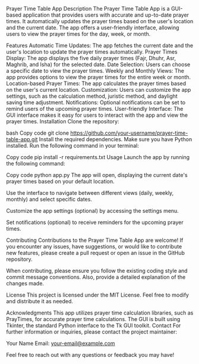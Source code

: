Prayer Time Table App
Description
The Prayer Time Table App is a GUI-based application that provides users with accurate and up-to-date prayer times. It automatically updates the prayer times based on the user's location and the current date. The app offers a user-friendly interface, allowing users to view the prayer times for the day, week, or month.

Features
Automatic Time Updates: The app fetches the current date and the user's location to update the prayer times automatically.
Prayer Times Display: The app displays the five daily prayer times (Fajr, Dhuhr, Asr, Maghrib, and Isha) for the selected date.
Date Selection: Users can choose a specific date to view the prayer times.
Weekly and Monthly Views: The app provides options to view the prayer times for the entire week or month.
Location-based Prayer Times: The app calculates the prayer times based on the user's current location.
Customization: Users can customize the app settings, such as the calculation method, juristic method, and daylight saving time adjustment.
Notifications: Optional notifications can be set to remind users of the upcoming prayer times.
User-friendly Interface: The GUI interface makes it easy for users to interact with the app and view the prayer times.
Installation
Clone the repository:

bash
Copy code
git clone https://github.com/your-username/prayer-time-table-app.git
Install the required dependencies. Make sure you have Python installed. Run the following command in your terminal:

Copy code
pip install -r requirements.txt
Usage
Launch the app by running the following command:

Copy code
python app.py
The app will open, displaying the current date's prayer times based on your default location.

Use the interface to navigate between different views (daily, weekly, monthly) and select specific dates.

Customize the app settings (optional) by accessing the settings menu.

Set notifications (optional) to receive reminders for the upcoming prayer times.

Contributing
Contributions to the Prayer Time Table App are welcome! If you encounter any issues, have suggestions, or would like to contribute new features, please create a pull request or open an issue in the GitHub repository.

When contributing, please ensure you follow the existing coding style and commit message conventions. Also, provide a detailed explanation of the changes made.

License
This project is licensed under the MIT License. Feel free to modify and distribute it as needed.

Acknowledgments
This app utilizes prayer time calculation libraries, such as PrayTimes, for accurate prayer time calculations.
The GUI is built using Tkinter, the standard Python interface to the Tk GUI toolkit.
Contact
For further information or inquiries, please contact the project maintainer:

Your Name
Email: your-email@example.com

Feel free to reach out with any questions or feedback you may have!
